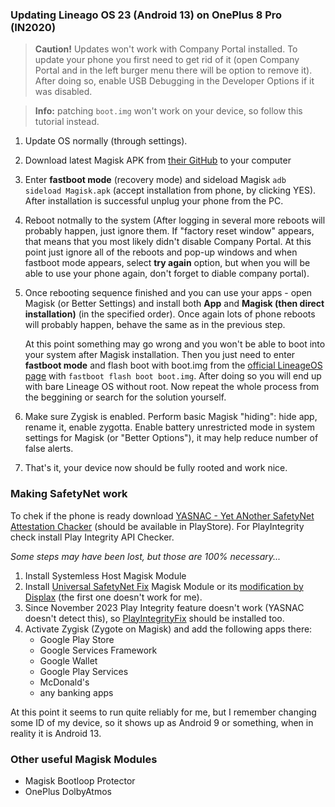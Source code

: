 ### Updating Lineago OS 23 (Android 13) on OnePlus 8 Pro (IN2020)

> **Caution!** Updates won't work with Company Portal installed. To update your phone you first need to get rid of it (open Company Portal and in the left burger menu there will be option to remove it). After doing so, enable USB Debugging in the Developer Options if it was disabled.

> **Info:** patching `boot.img` won't work on your device, so follow this tutorial instead.

 
1. Update OS normally (through settings).
2. Download latest Magisk APK from [their GitHub](https://github.com/topjohnwu/Magisk/releases/) to your computer
3. Enter **fastboot mode** (recovery mode) and sideload Magisk `adb sideload Magisk.apk` (accept installation from phone, by clicking YES). After installation is successful unplug your phone from the PC.
4. Reboot notmally to the system (After logging in several more reboots will probably happen, just ignore them. If "factory reset window" appears, that means that you most likely didn't disable Company Portal. At this point just ignore all of the reboots and pop-up windows and when fastboot mode appears, select **try again** option, but when you will be able to use your phone again, don't forget to diable company portal).
5. Once rebooting sequence finished and you can use your apps - open Magisk (or Better Settings) and install both **App** and **Magisk (then direct installation)** (in the specified order). Once again lots of phone reboots will probably happen, behave the same as in the previous step.
    
    At this point something may go wrong and you won't be able to boot into your system after Magisk installation. Then you just need to enter **fastboot mode** and flash boot with boot.img from the 
    [official LineageOS page](https://download.lineageos.org/devices/instantnoodlep/builds) with `fastboot flash boot boot.img`. After doing so you will end up with bare Lineage OS without root. Now repeat the whole process from the beggining or search for the solution yourself.

6. Make sure Zygisk is enabled. Perform basic Magisk "hiding": hide app, rename it, enable zygotta. Enable battery unrestricted mode in system settings for Magisk (or "Better Options"), it may help reduce number of false alerts. 
7. That's it, your device now should be fully rooted and work nice.

### Making SafetyNet work

To chek if the phone is ready download [YASNAC - Yet ANother SafetyNet Attestation Chacker](https://github.com/RikkaW/YASNAC) 
(should be available in PlayStore). For PlayIntegrity check install Play Integrity API Checker.

_Some steps may have been lost, but those are 100% necessary..._
1. Install Systemless Host Magisk Module
2. Install [Universal SafetyNet Fix](https://github.com/kdrag0n/safetynet-fix) Magisk Module or its 
    [modification by Displax](https://github.com/Displax/safetynet-fix/) (the first one doesn't work for me).
3. Since November 2023 Play Integrity feature doesn't work (YASNAC doesn't detect this), so [PlayIntegrityFix](https://github.com/chiteroman/PlayIntegrityFix) should be installed too. 
4. Activate Zygisk (Zygote on Magisk) and add the following apps there:
    - Google Play Store
    - Google Services Framework
    - Google Wallet
    - Google Play Services
    - McDonald's
    - any banking apps
  
At this point it seems to run quite reliably for me, but I remember changing some ID of my device, so it shows up as Android 9 or something, when in reality it is Android 13. 


### Other useful Magisk Modules

- Magisk Bootloop Protector
- OnePlus DolbyAtmos
